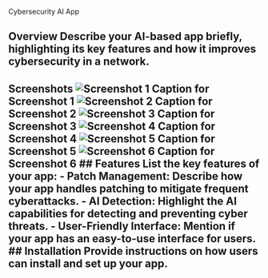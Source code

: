Cybersecurity AI App 
## Overview  Describe your AI-based app briefly, highlighting its key features and how it improves cybersecurity in a network. 

## Screenshots  ![Screenshot 1](path/to/screenshot1.png) Caption for Screenshot 1  ![Screenshot 2](path/to/screenshot2.png) Caption for Screenshot 2  ![Screenshot 3](path/to/screenshot3.png) Caption for Screenshot 3  ![Screenshot 4](path/to/screenshot4.png) Caption for Screenshot 4  ![Screenshot 5](path/to/screenshot5.png) Caption for Screenshot 5  ![Screenshot 6](path/to/screenshot6.png) Caption for Screenshot 6  ## Features  List the key features of your app:  - Patch Management: Describe how your app handles patching to mitigate frequent cyberattacks. - AI Detection: Highlight the AI capabilities for detecting and preventing cyber threats. - User-Friendly Interface: Mention if your app has an easy-to-use interface for users.  ## Installation  Provide instructions on how users can install and set up your app.
